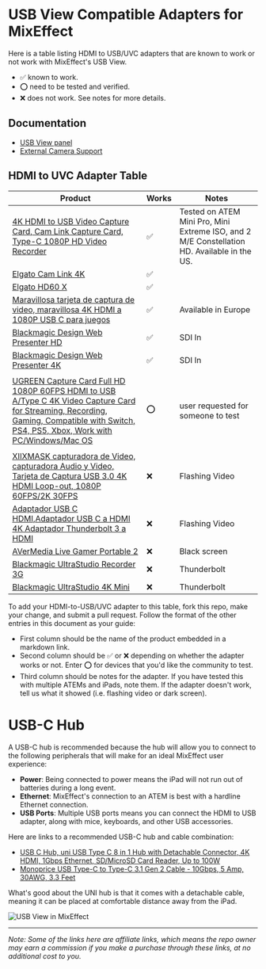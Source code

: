# USB View Compatible Adapters for MixEffect

Here is a table listing HDMI to USB/UVC adapters that are known to work or not work with MixEffect's USB View.

- ✅ known to work.
- ⭕️ need to be tested and verified.
- ❌ does not work. See notes for more details.

## Documentation

- [USB View panel](https://docs.mixeffect.app/configure/switcher-pages/panels-and-buttons/usb-view)
- [External Camera Support](https://docs.mixeffect.app/configure/external-camera-support)

## HDMI to UVC Adapter Table

| Product    | Works | Notes |
| -------- | ------- | ------- |
| [4K HDMI to USB Video Capture Card, Cam Link Capture Card, Type-C 1080P HD Video Recorder](https://amzn.to/3y3CAUf)  | ✅ | Tested on ATEM Mini Pro, Mini Extreme ISO, and 2 M/E Constellation HD. Available in the US. |
| [Elgato Cam Link 4K](https://www.elgato.com/us/en/p/cam-link-4k) | ✅ ||
| [Elgato HD60 X](https://www.elgato.com/us/en/p/game-capture-hd60-x) | ✅ ||
| [Maravillosa tarjeta de captura de video, maravillosa 4K HDMI a 1080P USB C para juegos](https://www.amazon.es/dp/B093D6824V) | ✅ | Available in Europe |
| [Blackmagic Design Web Presenter HD](https://www.blackmagicdesign.com/products/blackmagicwebpresenter) | ✅ | SDI In |
| [Blackmagic Design Web Presenter 4K](https://www.blackmagicdesign.com/products/blackmagicwebpresenter) | ✅ | SDI In |
||||
| [UGREEN Capture Card Full HD 1080P 60FPS HDMI to USB A/Type C 4K Video Capture Card for Streaming, Recording, Gaming, Compatible with Switch, PS4, PS5, Xbox, Work with PC/Windows/Mac OS](https://www.amazon.com/UGREEN-Capture-Streaming-Recording-Compatible/dp/B0CFQ2BMPZ) | ⭕️ | user requested for someone to test |
||||
| [XIIXMASK capturadora de Video, capturadora Audio y Video, Tarjeta de Captura USB 3.0 4K HDMI Loop-out, 1080P 60FPS/2K 30FPS](https://www.amazon.es/dp/B0CP659ZSV) | ❌ | Flashing Video |
| [Adaptador USB C HDMI,Adaptador USB C a HDMI 4K Adaptador Thunderbolt 3 a HDMI](https://www.amazon.es/dp/B0C9MD3WHP) | ❌ | Flashing Video |
| [AVerMedia Live Gamer Portable 2](https://www.avermedia.com/th/product-detail/gc510) | ❌ | Black screen |
| [Blackmagic UltraStudio Recorder 3G](https://www.blackmagicdesign.com/products/ultrastudio/techspecs/W-DLUS-12)  | ❌ | Thunderbolt |
| [Blackmagic UltraStudio 4K Mini](https://www.blackmagicdesign.com/products/ultrastudio/techspecs/W-DLUS-11)  | ❌ | Thunderbolt |

To add your HDMI-to-USB/UVC adapter to this table, fork this repo, make your change, and submit a pull request. Follow the format of the other entries in this document as your guide:

- First column should be the name of the product embedded in a markdown link.
- Second column should be ✅ or ❌ depending on whether the adapter works or not. Enter ⭕️ for devices that you'd like the community to test.
- Third column should be notes for the adapter. If you have tested this with multiple ATEMs and iPads, note them. If the adapter doesn't work, tell us what it showed (i.e. flashing video or dark screen).

# USB-C Hub

A USB-C hub is recommended because the hub will allow you to connect to the following peripherals that will make for an ideal MixEffect user experience:

- **Power**: Being connected to power means the iPad will not run out of batteries during a long event.
- **Ethernet**: MixEffect's connection to an ATEM is best with a hardline Ethernet connection.
- **USB Ports**: Multiple USB ports means you can connect the HDMI to USB adapter, along with mice, keyboards, and other USB accessories.

Here are links to a recommended USB-C hub and cable combination:

- [USB C Hub, uni USB Type C 8 in 1 Hub with Detachable Connector, 4K HDMI, 1Gbps Ethernet, SD/MicroSD Card Reader, Up to 100W](https://amzn.to/4aZvBdp)
- [Monoprice USB Type-C to Type-C 3.1 Gen 2 Cable - 10Gbps, 5 Amp, 30AWG, 3.3 Feet](https://amzn.to/3y4eXLi)

What's good about the UNI hub is that it comes with a detachable cable, meaning it can be placed at comfortable distance away from the iPad.

![USB View in MixEffect](https://docs.mixeffect.app/~gitbook/image?url=https%3A%2F%2F3777554060-files.gitbook.io%2F%7E%2Ffiles%2Fv0%2Fb%2Fgitbook-x-prod.appspot.com%2Fo%2Fspaces%252F-MaiI5oKYEXGU01L5yjC%252Fuploads%252FQtCHjbtr8n2o7FBroeLo%252Fusb-view-mixeffect.png%3Falt%3Dmedia%26token%3Dbbe7078a-21a4-4079-8196-38c5dcef846f&width=768&dpr=2&quality=100&sign=a9ca8e4317479764426c892284afc5264b6af14efcc94c5ea294782980bd7e18)

----

_Note: Some of the links here are affiliate links, which means the repo owner may earn a commission if you make a purchase through these links, at no additional cost to you._
